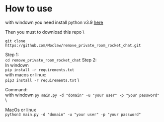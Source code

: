 # How to use

with windown you need install python v3.9
[here](https://www.python.org/)

Then you must to download this repo \

```git clone https://github.com/Moclaw/remove_private_room_rocket_chat.git```

Step 1: \
```cd remove_private_room_rocket_chat```
Step 2: \
In windown \
```pip install -r requirements.txt``` \
with macos or linux: \
```pip3 install -r requirements.txt```  \

Command: \
with windown
```py main.py -d "domain" -u "your user" -p "your password"```  \

MacOs or linux \
```python3 main.py -d "domain" -u "your user" -p "your password"``` 	
